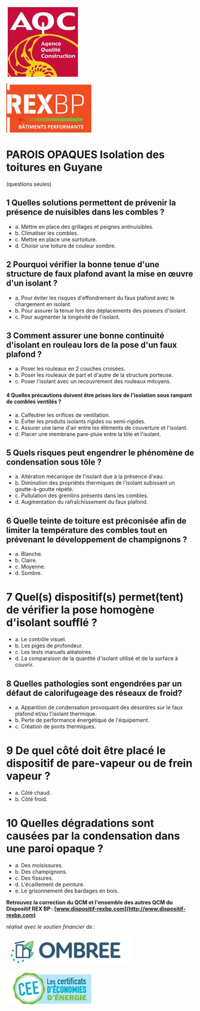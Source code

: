 ![](<images/QCM Isolation des toitures en Guyane - QUESTIONS SEULES/_page_0_Picture_0.jpeg>)

![](<images/QCM Isolation des toitures en Guyane - QUESTIONS SEULES/_page_0_Picture_2.jpeg>)

# PAROIS OPAQUES Isolation des toitures en Guyane

(questions seules)

## 1 Quelles solutions permettent de prévenir la présence de nuisibles dans les combles ?

- a. Mettre en place des grillages et peignes antinuisibles.
- b. Climatiser les combles.
- c. Mettre en place une surtoiture.
- d. Choisir une toiture de couleur sombre.

## 2 Pourquoi vérifier la bonne tenue d'une structure de faux plafond avant la mise en œuvre d'un isolant ?

- a. Pour éviter les risques d'effondrement du faux plafond avec le chargement en isolant.
- b. Pour assurer la tenue lors des déplacements des poseurs d'isolant.
- c. Pour augmenter la longévité de l'isolant.

## 3 Comment assurer une bonne continuité d'isolant en rouleau lors de la pose d'un faux plafond ?

- a. Poser les rouleaux en 2 couches croisées.
- b. Poser les rouleaux de part et d'autre de la structure porteuse.
- c. Poser l'isolant avec un recouvrement des rouleaux mitoyens.

#### 4 Quelles précautions doivent être prises lors de l'isolation sous rampant de combles ventilés ?

- a. Calfeutrer les orifices de ventilation.
- b. Éviter les produits isolants rigides ou semi-rigides.
- c. Assurer une lame d'air entre les éléments de couverture et l'isolant.
- d. Placer une membrane pare-pluie entre la tôle et l'isolant.

## 5 Quels risques peut engendrer le phénomène de condensation sous tôle ?

- a. Altération mécanique de l'isolant due à la présence d'eau.
- b. Diminution des propriétés thermiques de l'isolant subissant un goutte-à-goutte répété.
- c. Pullulation des gremlins présents dans les combles.
- d. Augmentation du rafraîchissement du faux plafond.

## 6 Quelle teinte de toiture est préconisée afin de limiter la température des combles tout en prévenant le développement de champignons ?

- a. Blanche.
- b. Claire.
- c. Moyenne.
- d. Sombre.

# 7 Quel(s) dispositif(s) permet(tent) de vérifier la pose homogène d'isolant soufflé ?

- a. Le contrôle visuel.
- b. Les piges de profondeur.
- c. Les tests manuels aléatoires.
- d. La comparaison de la quantité d'isolant utilisé et de la surface à couvrir.

## 8 Quelles pathologies sont engendrées par un défaut de calorifugeage des réseaux de froid?

- a. Apparition de condensation provoquant des désordres sur le faux plafond et/ou l'isolant thermique.
- b. Perte de performance énergétique de l'équipement.
- c. Création de ponts thermiques.

# 9 De quel côté doit être placé le dispositif de pare-vapeur ou de frein vapeur ?

- a. Côté chaud.
- b. Côté froid.

# 10 Quelles dégradations sont causées par la condensation dans une paroi opaque ?

- a. Des moisissures.
- b. Des champignons.
- c. Des fissures.
- d. L'écaillement de peinture.
- e. Le grisonnement des bardages en bois.

**Retrouvez la correction du QCM et l'ensemble des autres QCM du Dispositif REX BP : [www.dispositif-rexbp.com](http://www.dispositif-rexbp.com)**

*réalisé avec le soutien financier de :*

![](<images/QCM Isolation des toitures en Guyane - QUESTIONS SEULES/_page_1_Picture_20.jpeg>)

![](<images/QCM Isolation des toitures en Guyane - QUESTIONS SEULES/_page_1_Picture_21.jpeg>)